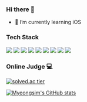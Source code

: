 ### Hi there 👋
- 🌱 I’m currently learning iOS

### Tech Stack
<img src="https://img.shields.io/badge/Swift-FA7343?style=flat-square&logo=Swift&logoColor=white"/></a>
<img src="https://img.shields.io/badge/CocoaPods-EE3322?style=flat-square&logo=CocoaPods&logoColor=white"/>
<img src="https://img.shields.io/badge/Realm-39477F?style=flat-square&logo=Realm&logoColor=white"/>
<img src="https://img.shields.io/badge/Xcode-1575F9?style=flat-square&logo=Xcode&logoColor=white"/>
<img src="https://img.shields.io/badge/Git-F05032?style=flat-square&logo=Git&logoColor=white"/>
<img src="https://img.shields.io/badge/PHP-777BB4?style=flat-square&logo=PHP&logoColor=white"/>
<img src="https://img.shields.io/badge/jQuery-0769AD?style=flat-square&logo=jQuery&logoColor=white"/>
<img src="https://img.shields.io/badge/Apache-D22128?style=flat-square&logo=Apache&logoColor=white"/>
<img src="https://img.shields.io/badge/MySQL-4479A1?style=flat-square&logo=MySQL&logoColor=white"/>

### Online Judge 💻
[![solved.ac tier](http://mazassumnida.wtf/api/generate_badge?boj=msi753)](https://solved.ac/msi753)

[![Myeongsim's GitHub stats](https://github-readme-stats.vercel.app/api?username=msi753)](https://github.com/msi753/github-readme-stats)

<!--
**msi753/msi753** is a ✨ _special_ ✨ repository because its `README.md` (this file) appears on your GitHub profile.

https://hits.seeyoufarm.com/

Here are some ideas to get you started:

- 🔭 I’m currently working on ...
- 🌱 I’m currently learning ...
- 👯 I’m looking to collaborate on ...
- 🤔 I’m looking for help with ...
- 💬 Ask me about ...
- 📫 How to reach me: ...
- 😄 Pronouns: ...
- ⚡ Fun fact: ...
-->
